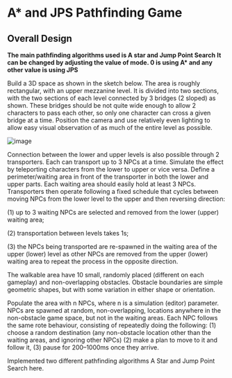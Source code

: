# A* and JPS Pathfinding Game
## Overall Design

__The main pathfinding algorithms used is A star and Jump Point Search__
__It can be changed by adjusting the value of mode. 0 is using A* and any other value is using JPS__

Build a 3D space as shown in the sketch below. The area is roughly rectangular, with an upper mezzanine level. It is divided into two sections, with the two sections of each level connected by 3 bridges (2 sloped) as shown. These bridges should be not quite wide enough to allow 2 characters to pass each other, so only one character can cross a given bridge at a time. Position the camera and use relatively even lighting to allow easy visual observation of as much of the entire level as possible.

![image](https://user-images.githubusercontent.com/68981504/148135251-7bae8401-4f1d-4d90-9b32-624b1f7a30b2.png)

Connection between the lower and upper levels is also possible through 2 transporters. Each can transport up to 3 NPCs at a time. Simulate the effect by teleporting characters from the lower to upper or vice versa. Define a perimeter/waiting area in front of the transporter in both the lower and upper parts. Each waiting area should easily hold at least 3 NPCs. Transporters then operate following a fixed schedule that cycles between moving NPCs from the lower level to the upper and then reversing direction: 

(1) up to 3 waiting NPCs are selected and removed from the lower (upper) waiting area; 

(2) transportation between levels takes 1s; 

(3) the NPCs being transported are re-spawned in the waiting area of the upper (lower) level as other NPCs are removed from the upper (lower) waiting area to repeat the process in the opposite direction.

The walkable area have 10 small, randomly placed (different on each gameplay) and non-overlapping obstacles. Obstacle boundaries are simple geometric shapes, but with some variation in either shape or orientation.

Populate the area with n NPCs, where n is a simulation (editor) parameter. NPCs are spawned at random, non-overlapping, locations anywhere in the non-obstacle game space, but not in the waiting areas. Each NPC follows the same rote behaviour, consisting of repeatedly doing the following: (1) choose a random destination (any non-obstacle location other than the waiting areas, and ignoring other NPCs) (2) make a plan to move to it and follow it, (3) pause for 200–1000ms once they arrive.

Implemented two different pathfinding algorithms A Star and Jump Point Search here.
